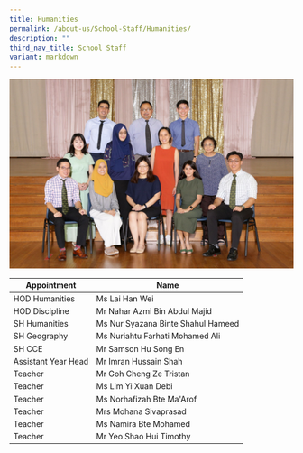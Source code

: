 ```yaml
---
title: Humanities
permalink: /about-us/School-Staff/Humanities/
description: ""
third_nav_title: School Staff
variant: markdown
---
```

![](/images/Dept%20Photo/HUMANITIES_DEPARTMENT_2828_FORMAL.jpg)


| Appointment | Name | 
| -------- | -------- | 
| HOD Humanities    | Ms Lai Han Wei   | 
| HOD Discipline     | Mr Nahar Azmi Bin Abdul Majid    | 
| SH Humanities     | Ms Nur Syazana Binte Shahul Hameed     |
| SH Geography     | Ms Nuriahtu Farhati Mohamed Ali    | 
| SH CCE     | Mr Samson Hu Song En    | 
| Assistant Year Head    | Mr Imran Hussain Shah    | 
| Teacher     | Mr Goh Cheng Ze Tristan     | 
| Teacher     | Ms Lim Yi Xuan Debi     | 
| Teacher     | Ms Norhafizah Bte Ma'Arof    | 
| Teacher     | Mrs Mohana Sivaprasad     | 
| Teacher     | Ms Namira Bte Mohamed    | 
| Teacher     | Mr Yeo Shao Hui Timothy    |